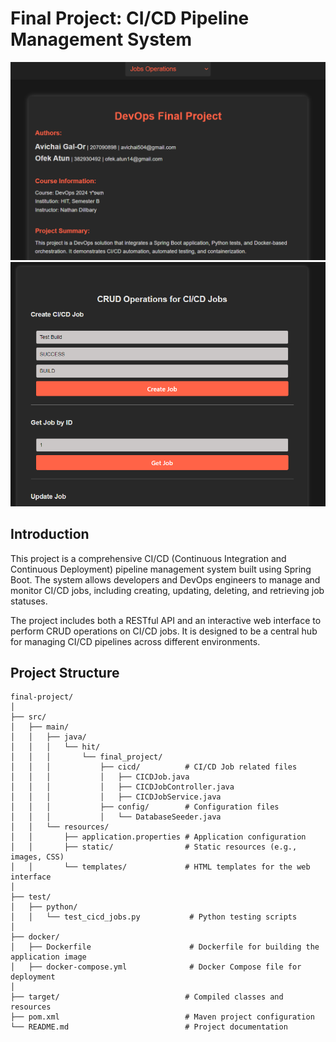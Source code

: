 # Final Project: CI/CD Pipeline Management System

![img.png](img.png)
![img_1.png](img_1.png)
## Introduction
This project is a comprehensive CI/CD (Continuous Integration and Continuous Deployment) pipeline management system built using Spring Boot. The system allows developers and DevOps engineers to manage and monitor CI/CD jobs, including creating, updating, deleting, and retrieving job statuses.

The project includes both a RESTful API and an interactive web interface to perform CRUD operations on CI/CD jobs. It is designed to be a central hub for managing CI/CD pipelines across different environments.

## Project Structure
```plaintext
final-project/
│
├── src/
│   ├── main/
│   │   ├── java/
│   │   │   └── hit/
│   │   │       └── final_project/
│   │   │           ├── cicd/          # CI/CD Job related files
│   │   │           │   ├── CICDJob.java
│   │   │           │   ├── CICDJobController.java
│   │   │           │   ├── CICDJobService.java
│   │   │           ├── config/        # Configuration files
│   │   │           │   └── DatabaseSeeder.java
│   │   └── resources/
│   │       ├── application.properties # Application configuration
│   │       ├── static/                # Static resources (e.g., images, CSS)
│   │       └── templates/             # HTML templates for the web interface
│
├── test/
│   ├── python/
│   │   └── test_cicd_jobs.py           # Python testing scripts
│
├── docker/
│   ├── Dockerfile                      # Dockerfile for building the application image
│   ├── docker-compose.yml              # Docker Compose file for deployment
│
├── target/                            # Compiled classes and resources
├── pom.xml                            # Maven project configuration
└── README.md                          # Project documentation